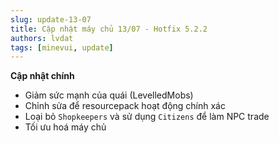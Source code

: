 ```yaml
---
slug: update-13-07
title: Cập nhật máy chủ 13/07 - Hotfix 5.2.2
authors: lvdat
tags: [minevui, update]
---
```


**Cập nhật chính**
- Giảm sức mạnh của quái (LevelledMobs)
- Chỉnh sửa để resourcepack hoạt động chính xác
- Loại bỏ `Shopkeepers` và sử dụng `Citizens` để làm NPC trade
- Tối ưu hoá máy chủ